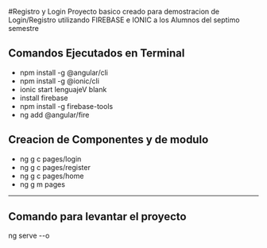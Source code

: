 #Registro y Login
Proyecto basico creado para demostracion de Login/Registro utilizando FIREBASE e IONIC a los Alumnos del  septimo semestre


## Comandos Ejecutados en Terminal  
*   npm install -g @angular/cli
*    npm install -g @ionic/cli
*    ionic start lenguajeV blank
*    install firebase
*    npm install -g firebase-tools
*    ng add @angular/fire


## Creacion de Componentes y de modulo
*  ng g c pages/login
*  ng g c pages/register
*  ng g c pages/home
*  ng g m pages

---------------------
## Comando para levantar el proyecto
ng serve --o

